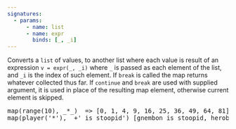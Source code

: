 ```yaml
---
signatures:
  - params:
      - name: list
      - name: expr
        binds: [_, _i]
---
```


Converts a `list` of values, to another list where each value is result of an expression `v = expr(_, _i)`
where `_` is passed as each element of the list, and `_i` is the index of such element. If `break` is called the
map returns whatever collected thus far. If `continue` and `break` are used with supplied argument, it is used in
place of the resulting map element, otherwise current element is skipped.

<pre>
map(range(10), _*_)  => [0, 1, 4, 9, 16, 25, 36, 49, 64, 81]
map(player('*'), _+' is stoopid') [gnembon is stoopid, herobrine is stoopid]
</pre>
